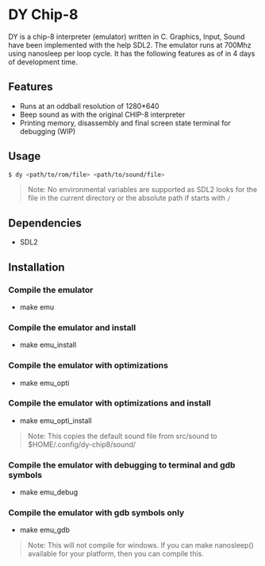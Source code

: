 # DY Chip-8

DY is a chip-8 interpreter (emulator) written in C. Graphics, Input, Sound have been implemented with the help SDL2. The emulator runs at 700Mhz using nanosleep per loop cycle. It has the following features as of in 4 days of development time.

## Features
- Runs at an oddball resolution of 1280*640
- Beep sound as with the original CHIP-8 interpreter
- Printing memory, disassembly and final screen state terminal for debugging (WIP)

## Usage

```bash
$ dy <path/to/rom/file> <path/to/sound/file>
```
> Note: No environmental variables are supported as SDL2 looks for the file in the current directory or the absolute path if starts with `/`

## Dependencies
- SDL2

## Installation

### Compile the emulator
- make emu

### Compile the emulator and install
- make emu_install

### Compile the emulator with optimizations
- make emu_opti

### Compile the emulator with optimizations and install
- make emu_opti_install

> Note: This copies the default sound file from src/sound to $HOME/.config/dy-chip8/sound/

### Compile the emulator with debugging to terminal and gdb symbols
- make emu_debug

### Compile the emulator with gdb symbols only
- make emu_gdb

> Note: This will not compile for windows. If you can make nanosleep() available for your platform, then you can compile this.